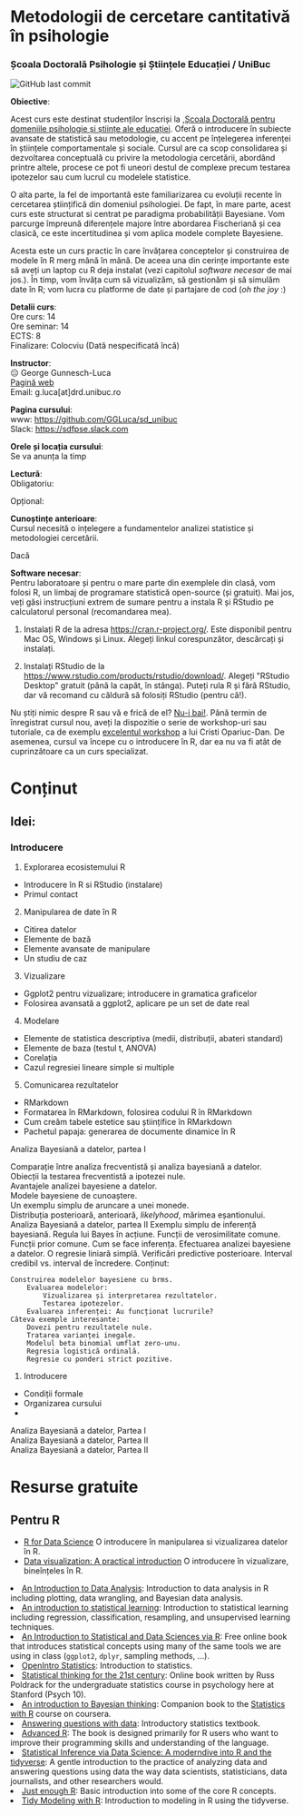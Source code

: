 # Metodologii de cercetare cantitativă în psihologie
### Școala Doctorală Psihologie și Științele Educației / UniBuc 

![GitHub last commit](https://img.shields.io/github/last-commit/GGLuca/sd_unibuc?label=last%20update%3A%20&style=flat-square)

__Obiective__:  

Acest curs este destinat studenților înscriși la ,[Școala Doctorală pentru domeniile psihologie și științe ale educației](http://doctorat.unibuc.ro/psihologie/prezentarea-scolii/). Oferă o introducere în subiecte avansate de statistică sau metodologie, cu accent pe înțelegerea inferenței în științele comportamentale și sociale.  Cursul are ca scop consolidarea și dezvoltarea conceptuală cu privire la metodologia cercetării, abordând printre altele, procese ce pot fi uneori destul de complexe precum testarea ipotezelor sau cum lucrul cu modelele statistice.  

O alta parte, la fel de importantă este familiarizarea cu evoluții recente în cercetarea științifică din domeniul psihologiei. De fapt, în mare parte, acest curs este structurat si centrat pe paradigma probabilității Bayesiane. Vom parcurge împreună diferențele majore între abordarea Fischeriană și cea clasică, ce este incertitudinea și vom aplica modele complete Bayesiene.  

Acesta este un curs practic în care învățarea conceptelor și construirea de modele în R merg mână în mână. De aceea una din cerințe importante este să aveți un laptop cu R deja instalat (vezi capitolul *software necesar* de mai jos.). În timp, vom învăța cum să vizualizăm, să gestionăm și să simulăm date în R; vom lucra cu platforme de date și partajare de cod (*oh the joy* :)

__Detalii curs__:  
Ore curs: 14  
Ore seminar: 14  
ECTS: 8  
Finalizare: Colocviu (Dată nespecificată încă)

__Instructor__:  
:expressionless: George Gunnesch-Luca  
[Pagină web](https://www.psychologie.rw.fau.de/team/wissenschaftliche-mitarbeiterinnen/george-luca/)  
Email: g.luca[at]drd.unibuc.ro  

__Pagina cursului__:    
www: https://github.com/GGLuca/sd_unibuc  
Slack: https://sdfpse.slack.com  

__Orele și locația cursului__:  
Se va anunța la timp  

__Lectură__:  
Obligatoriu: 

Opțional: 

__Cunoștințe anterioare__:  
Cursul necesită o ințelegere a fundamentelor analizei statistice și metodologiei cercetării. 

Dacă 

__Software necesar__:  
Pentru laboratoare și pentru o mare parte din exemplele din clasă, vom folosi R, un limbaj de programare statistică open-source (și gratuit). Mai jos, veți găsi instrucțiuni extrem de sumare pentru a instala R și RStudio pe calculatorul personal (recomandarea mea).  

1. Instalați R de la adresa https://cran.r-project.org/. Este disponibil pentru Mac OS, Windows și Linux. Alegeți linkul corespunzător, descărcați și instalați.  

2. Instalați RStudio de la https://www.rstudio.com/products/rstudio/download/. Alegeți "RStudio Desktop" gratuit (până la capăt, în stânga). Puteți rula R și fără RStudio, dar vă recomand cu căldură să folosiți RStudio (pentru că!).

Nu știți nimic despre R sau vă e frică de el? [Nu-i bai!](https://youtu.be/0DF4Cb-NeyM?t=1583). Până termin de înregistrat cursul nou, aveți la dispozitie o serie de workshop-uri sau tutoriale, ca de exemplu [excelentul workshop](https://www.youtube.com/playlist?list=PLzH57eq4okPYPdHc-eJV7FnAWw_iHHvNk) a lui Cristi Opariuc-Dan. De asemenea, cursul va începe cu o introducere în R, dar ea nu va fi atât de cuprinzătoare ca un curs specializat.

# Conținut

## Idei:

### Introducere

1.	Explorarea ecosistemului R
+ Introducere în R si RStudio (instalare)  
+ Primul contact

2.	Manipularea de date în R
+	Citirea datelor
+	Elemente de bază
+	Elemente avansate de manipulare 
+	Un studiu de caz 

3.	Vizualizare
+	Ggplot2 pentru vizualizare; introducere in gramatica graficelor
+	Folosirea avansată a ggplot2, aplicare pe un set de date real

4.	Modelare
+	Elemente de statistica descriptiva (medii, distribuții, abateri standard)
+	Elemente de baza (testul t, ANOVA)
+	Corelația
+	Cazul regresiei lineare simple si multiple

5.	Comunicarea rezultatelor
+	RMarkdown
+	Formatarea în RMarkdown, folosirea codului R în RMarkdown
+	Cum creăm tabele estetice sau științifice în RMarkdown
+	Pachetul papaja: generarea de documente dinamice în R


Analiza Bayesiană a datelor, partea I

Comparație între analiza frecventistă și analiza bayesiană a datelor.  
Obiecții la testarea frecventistă a ipotezei nule.  
Avantajele analizei bayesiene a datelor.  
Modele bayesiene de cunoaștere.  
Un exemplu simplu de aruncare a unei monede.  
Distribuția posterioară, anterioară, *likelyhood*, mărimea eșantionului.  
Analiza Bayesiană a datelor, partea II
Exemplu simplu de inferență bayesiană.
Regula lui Bayes în acțiune.
Funcții de verosimilitate comune.
Funcții prior comune.
Cum se face inferența.
    Efectuarea analizei bayesiene a datelor.
        O regresie liniară simplă.
        Verificări predictive posterioare.
        Interval credibil vs. interval de încredere.
Conținut:

    Construirea modelelor bayesiene cu brms.
        Evaluarea modelelor:
            Vizualizarea și interpretarea rezultatelor.
            Testarea ipotezelor.
        Evaluarea inferenței: Au funcționat lucrurile?
    Câteva exemple interesante:
        Dovezi pentru rezultatele nule.
        Tratarea varianței inegale.
        Modelul beta binomial umflat zero-unu.
        Regresia logistică ordinală.
        Regresie cu ponderi strict pozitive.




1. Introducere  
  * Condiții formale
  * Organizarea cursului
  * 
Analiza Bayesiană a datelor, Partea I  
Analiza Bayesiană a datelor, Partea II  
Analiza Bayesiană a datelor, Partea II  

# Resurse gratuite

## Pentru R

+ [R for Data Science](https://r4ds.had.co.nz) O introducere în manipularea si vizualizarea datelor în R.   
+ [Data visualization: A practical introduction](http://socviz.co) O introducere în vizualizare, bineînțeles în R.  


<li><a href="https://michael-franke.github.io/intro-data-analysis/index.html">An Introduction to Data Analysis</a>: Introduction to data analysis in R including plotting, data wrangling, and Bayesian data analysis.</li>
<li><a href="https://statlearning.com/">An introduction to statistical learning</a>: Introduction to statistical learning including regression, classification, resampling, and unsupervised learning techniques.</li>
<li><a href="https://moderndive.com/">An Introduction to Statistical and Data Sciences via R</a>: Free online book that introduces statistical concepts using many of the same tools we are using in class (<code>ggplot2</code>, <code>dplyr</code>, sampling methods, &hellip;).</li>
<li><a href="https://www.openintro.org/book/stat/">OpenIntro Statistics</a>: Introduction to statistics.</li>
<li><a href="https://statsthinking21.org/">Statistical thinking for the 21st century</a>: Online book written by Russ Poldrack for the undergraduate statistics course in psychology here at Stanford (Psych 10).<br /></li>
<li><a href="https://statswithr.github.io/book/index.html">An introduction to Bayesian thinking</a>: Companion book to the <a href="https://www.coursera.org/specializations/statistics">Statistics with R</a> course on coursera.<br /></li>
<li><a href="https://crumplab.github.io/statistics/">Answering questions with data</a>: Introductory statistics textbook.</li>
<li><a href="http://adv-r.had.co.nz/">Advanced R</a>: The book is designed primarily for R users who want to improve their programming skills and understanding of the language.</li>
<li><a href="https://moderndive.com/index.html">Statistical Inference via Data Science: A moderndive into R and the tidyverse</a>: A gentle introduction to the practice of analyzing data and answering questions using data the way data scientists, statisticians, data journalists, and other researchers would.</li>
<li><a href="https://benwhalley.github.io/just-enough-r/">Just enough R</a>: Basic introduction into some of the core R concepts.</li>
<li><a href="https://www.tmwr.org/">Tidy Modeling with R</a>: Introduction to modeling in R using the tidyverse.</li>
</ul>


